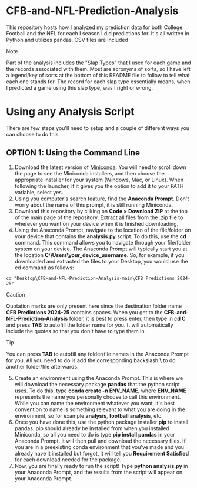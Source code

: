# CFB-and-NFL-Prediction-Analysis
This repository hosts how I analyzed my prediction data for both College Football and the NFL for each I season I did predictions for. It's all written in Python and utilizes pandas. CSV files are included

>[!NOTE]
> Part of the analysis includes the "Slap Types" that I used for each game and the records associated with them. Most are acronyms of sorts, so I have left a legend/key of sorts at the bottom of this README file to follow to tell what each one stands for. The record for each slap type essentially means, when I predicted a game using this slap type, was I right or wrong.

# Using any Analysis Script
There are few steps you'll need to setup and a couple of different ways you can choose to do this

## OPTION 1: Using the Command Line
1. Download the latest version of [Miniconda]([https://www.python.org/downloads/](https://www.anaconda.com/download/success)). You will need to scroll down the page to see the Miniconda installers, and then choose the appropriate installer for your system (Windows, Mac, or Linux). When following the launcher, if it gives you the option to add it to your PATH variable, select yes.
2. Using you computer's search feature, find the **Anaconda Prompt**. Don't worry about the name of this prompt, it is still running Miniconda.
3. Download this repository by cliking on **Code > Download ZIP** at the top of the main page of the repository. Extract all files from the .zip file to wherever you want on your device when it is finished downloading.
4. Using the Anaconda Prompt, navigate to the location of the file/folder on your device that contains the **analysis.py** script. To do this, use the **cd** command. This command allows you to navigate through your file/folder system on your device. The Anaconda Prompt will typically start you at the location **C:\Users\your_device_username**. So, for example, if you downloaded and extracted the files to your Desktop, you would use the cd command as follows:
```
cd "Desktop\CFB-and-NFL-Prediction-Analysis-main\CFB Predictions 2024-25"
```
> [!CAUTION]
> Quotation marks are only present here since the destination folder name **CFB Predictions 2024-25** contains spaces. When you get to the **CFB-and-NFL-Prediction-Analysis** folder, it is best to press enter, then type in **cd C** and press **TAB** to autofill the folder name for you. It will automatically include the quotes so that you don't have to type them in.

> [!TIP]
> You can press **TAB** to autofill any folder/file names in the Anaconda Prompt for you. All you need to do is add the corresponding backslash **\\** to do another folder/file afterwards.

5. Create an environment using the Anaconda Prompt. This is where we will download the necessary package **pandas** that the python script uses. To do this, type **conda create -n ENV_NAME**, where **ENV_NAME** represents the name you personally choose to call this environment. While you can name the environment whatever you want, it's best convention to name is something relevant to what you are doing in the environment, so for example **analysis**, **football analysis**, etc.
6. Once you have done this, use the python package installer **pip** to install pandas. pip should already be installed from when you installed Miniconda, so all you need to do is type **pip install pandas** in your Anaconda Prompt. It will then pull and download the necessary files. If you are in a preexisting conda environment that you've made and you already have it installed but forgot, it will tell you **Requirement Satisfied** for each download needed for the package.
7. Now, you are finally ready to run the script! Type **python analysis.py** in your Anaconda Prompt, and the results from the script will appear on your Anaconda Prompt.
